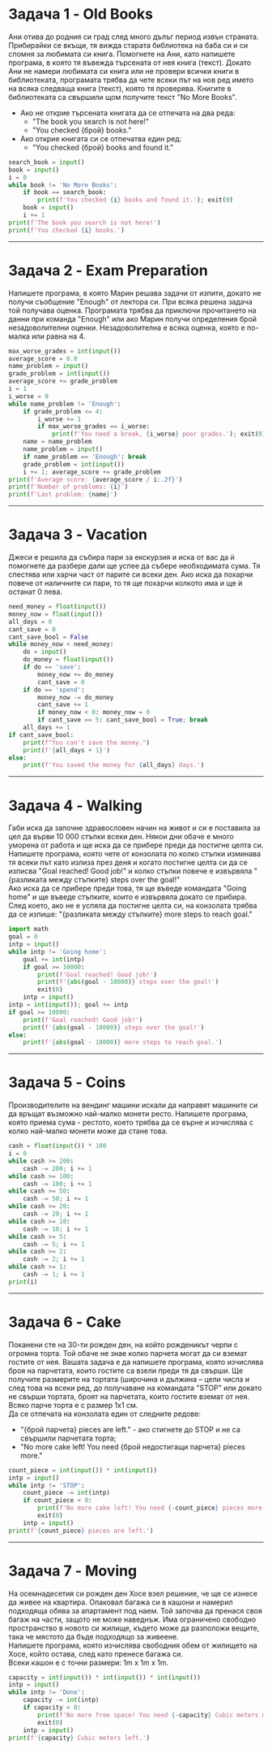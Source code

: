 # Задача 1 - Old Books

Ани отива до родния си град след много дълъг период извън страната. Прибирайки се вкъщи, тя вижда старата библиотека на баба си и си спомня за любимата си книга. Помогнете на Ани, като напишете програма, в която тя въвежда търсената от нея книга (текст). Докато Ани не намери любимата си книга или не провери всички книги в библиотеката, програмата трябва да чете всеки път на нов ред името на всяка следваща книга (текст), която тя проверява. Книгите в библиотеката са свършили щом получите текст "No More Books".
+	Ако не открие търсената книгата да се отпечата на два реда: 
    +	"The book you search is not here!"
    +	"You checked {брой} books."
+	Ако открие книгата си се отпечатва един ред:
    +	"You checked {брой} books and found it."  


```python
search_book = input()
book = input()
i = 0
while book != 'No More Books':
    if book == search_book:
        print(f'You checked {i} books and found it.'); exit(0)
    book = input()
    i += 1
print(f'The book you search is not here!')
print(f'You checked {i} books.')
```

---
# Задача 2 - Exam Preparation

Напишете програма, в която Марин решава задачи от изпити, докато не получи съобщение "Enough" от лектора си. При всяка решена задача той получава оценка. Програмата трябва да приключи прочитането на данни при команда "Enough" или ако Марин получи определения брой незадоволителни оценки. Незадоволителна е всяка оценка, която е по-малка или равна на 4.

```python
max_worse_grades = int(input())
average_score = 0.0
name_problem = input()
grade_problem = int(input())
average_score += grade_problem
i = 1
i_worse = 0
while name_problem != 'Enough':
    if grade_problem <= 4:
        i_worse += 1
        if max_worse_grades == i_worse:
            print(f'You need a break, {i_worse} poor grades.'); exit(0)
    name = name_problem
    name_problem = input()
    if name_problem == 'Enough': break
    grade_problem = int(input())
    i += 1; average_score += grade_problem
print(f'Average score: {average_score / i:.2f}')
print(f'Number of problems: {i}')
print(f'Last problem: {name}')
```

---
# Задача 3 - Vacation

Джеси е решила да събира пари за екскурзия и иска от вас да ѝ помогнете да разбере дали ще успее да събере необходимата сума. Тя спестява или харчи част от парите си всеки ден. Ако иска да похарчи повече от наличните си пари, то тя ще похарчи колкото има и ще ѝ останат 0 лева.

```python
need_money = float(input())
money_now = float(input())
all_days = 0
cant_save = 0
cant_save_bool = False
while money_now < need_money:
    do = input()
    do_money = float(input())
    if do == 'save':
        money_now += do_money
        cant_save = 0
    if do == 'spend':
        money_now -= do_money
        cant_save += 1
        if money_now < 0: money_now = 0
        if cant_save == 5: cant_save_bool = True; break
    all_days += 1
if cant_save_bool:
    print(f"You can't save the money.")
    print(f'{all_days + 1}')
else:
    print(f'You saved the money for {all_days} days.')
```

---
# Задача 4 - Walking

Габи иска да започне здравословен начин на живот и си е поставила за цел да върви 10 000 стъпки всеки ден. Някои дни обаче е много уморена от работа и ще иска да се прибере преди да постигне целта си. Напишете програма, която чете от конзолата по колко стъпки изминава тя всеки път като излиза през деня и когато постигне целта си да се изписва "Goal reached! Good job!" и колко стъпки повече е извървяла "{разликата между стъпките} steps over the goal!" <br>
Ако иска да се прибере преди това, тя ще въведе командата "Going home" и ще въведе стъпките, които е извървяла докато се прибира. След което, ако не е успяла да постигне целта си, на конзолата трябва да се изпише: "{разликата между стъпките} more steps to reach goal."


```python
import math
goal = 0
intp = input()
while intp != 'Going home':
    goal += int(intp)
    if goal >= 10000:
        print(f'Goal reached! Good job!')
        print(f'{abs(goal - 10000)} steps over the goal!')
        exit(0)
    intp = input()
intp = int(input()); goal += intp
if goal >= 10000:
    print(f'Goal reached! Good job!')
    print(f'{abs(goal - 10000)} steps over the goal!')
else:
    print(f'{abs(goal - 10000)} more steps to reach goal.')
```

---
# Задача 5 - Coins

Производителите на вендинг машини искали да направят машините си да връщат възможно най-малко монети ресто. Напишете програма, която приема сума - рестото, което трябва да се върне и изчислява с колко най-малко монети може да стане това.

```python
cash = float(input()) * 100
i = 0
while cash >= 200:
    cash -= 200; i += 1
while cash >= 100:
    cash -= 100; i += 1
while cash >= 50:
    cash -= 50; i += 1
while cash >= 20:
    cash -= 20; i += 1
while cash >= 10:
    cash -= 10; i += 1
while cash >= 5:
    cash -= 5; i += 1
while cash >= 2:
    cash -= 2; i += 1
while cash >= 1:
    cash -= 1; i += 1
print(i)
```

---
# Задача 6 - Cake

Поканени сте на 30-ти рожден ден, на който рожденикът черпи с огромна торта. Той обаче не знае колко парчета могат да си вземат гостите от нея. Вашата задача е да напишете програма, която изчислява броя на парчетата, които гостите са взели преди тя да свърши. Ще получите размерите на тортата (широчина и дължина – цели числа и след това на всеки ред, до получаване на командата "STOP" или докато не свърши тортата, броят на парчетата, които гостите вземат от нея. Всяко парче торта е с размер 1х1 см.<br>
Да се отпечата на конзолата един от следните редове:
+	"{брой парчета} pieces are left." - ако стигнете до STOP и не са свършили парчетата торта;
+	"No more cake left! You need {брой недостигащи парчета} pieces more."


```python
count_piece = int(input()) * int(input())
intp = input()
while intp != 'STOP':
    count_piece -= int(intp)
    if count_piece < 0:
        print(f'No more cake left! You need {-count_piece} pieces more.')
        exit(0)
    intp = input()
print(f'{count_piece} pieces are left.')
```

---
# Задача 7 - Moving

На осемнадесетия си рожден ден Хосе взел решение, че ще се изнесе да живее на квартира. Опаковал багажа си в кашони и намерил подходяща обява за апартамент под наем. Той започва да пренася своя багаж на части, защото не може наведнъж. Има ограничено свободно пространство в новото си жилище, където може да разположи вещите, така че мястото да бъде подходящо за живеене.<br>
Напишете програма, която изчислява свободния обем от жилището на Хосе, който остава, след като пренесе багажа си. <br>
Всеки кашон е с точни размери:  1m x 1m x 1m.


```python
capacity = int(input()) * int(input()) * int(input())
intp = input()
while intp != 'Done':
    capacity -= int(intp)
    if capacity < 0:
        print(f'No more free space! You need {-capacity} Cubic meters more.')
        exit(0)
    intp = input()
print(f'{capacity} Cubic meters left.')
```
